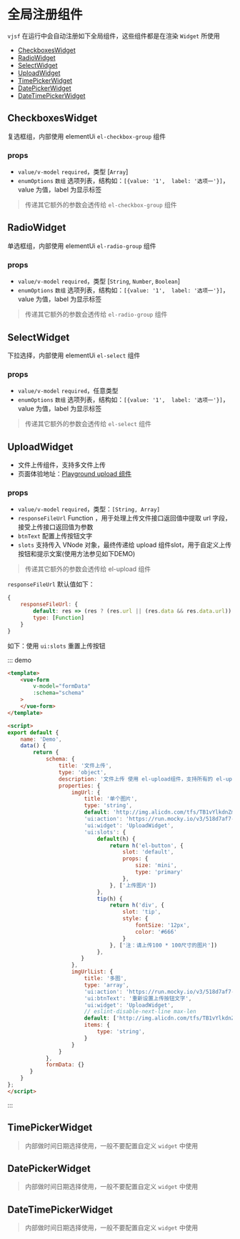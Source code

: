 # 全局注册组件

`vjsf` 在运行中会自动注册如下全局组件，这些组件都是在渲染 `Widget` 所使用

* [CheckboxesWidget](#checkboxeswidget)
* [RadioWidget](#radiowidget)
* [SelectWidget](#selectwidget)
* [UploadWidget](#uploadwidget)
* [TimePickerWidget](#timepickerwidget)
* [DatePickerWidget](#datepickerwidget)
* [DateTimePickerWidget](#datetimepickerwidget)


## CheckboxesWidget
复选框组，内部使用 elementUi `el-checkbox-group` 组件

### props
* `value/v-model` `required`，类型 [`Array`]
* `enumOptions` `数组` 选项列表，结构如：`[{value: '1',  label: '选项一'}]`，value 为值，label 为显示标签

> 传递其它额外的参数会透传给 `el-checkbox-group` 组件

## RadioWidget
单选框组，内部使用 elementUi `el-radio-group` 组件

### props
* `value/v-model` `required`，类型 [`String`, `Number`, `Boolean`]
* `enumOptions` `数组` 选项列表，结构如：`[{value: '1',  label: '选项一'}]`，value 为值，label 为显示标签

> 传递其它额外的参数会透传给 `el-radio-group` 组件

## SelectWidget
下拉选择，内部使用 elementUi `el-select` 组件

### props
* `value/v-model` `required`，任意类型
* `enumOptions` `数组` 选项列表，结构如：`[{value: '1',  label: '选项一'}]`，value 为值，label 为显示标签

> 传递其它额外的参数会透传给 `el-select` 组件

## UploadWidget
* 文件上传组件，支持多文件上传
* 页面体验地址：[Playground upload 组件](https://form.lljj.me/#/demo?type=Upload)

### props
* `value/v-model` `required`，类型：`[String, Array]`
* `responseFileUrl` Function ，用于处理上传文件接口返回值中提取 url 字段，接受上传接口返回值为参数
* `btnText` 配置上传按钮文字
* `slots` 支持传入 VNode 对象，最终传递给 upload 组件slot，用于自定义上传按钮和提示文案(使用方法参见如下DEMO)

> 传递其它额外的参数会透传给 el-upload 组件

`responseFileUrl` 默认值如下：
```js
{
    responseFileUrl: {
        default: res => (res ? (res.url || (res.data && res.data.url)) : ''),
        type: [Function]
    }
}
```

如下：使用 `ui:slots` 重置上传按钮

::: demo
```html
<template>
    <vue-form
        v-model="formData"
        :schema="schema"
    >
    </vue-form>
</template>

<script>
export default {
    name: 'Demo',
    data() {
        return {
            schema: {
                title: '文件上传',
                type: 'object',
                description: '文件上传 使用 el-upload组件，支持所有的 el-upload 参数，<br/>slot 可以通过 slots参数传入数组VNode list',
                properties: {
                    imgUrl: {
                        title: '单个图片',
                        type: 'string',
                        default: 'http://img.alicdn.com/tfs/TB1vYlkdnZmx1VjSZFGXXax2XXa-468-644.jpg_320x5000q100.jpg_.webp',
                        'ui:action': 'https://run.mocky.io/v3/518d7af7-204f-45ab-9628-a6e121dab8ca',
                        'ui:widget': 'UploadWidget',
                        'ui:slots': {
                            default(h) {
                                return h('el-button', {
                                    slot: 'default',
                                    props: {
                                        size: 'mini',
                                        type: 'primary'
                                    },
                                }, ['上传图片'])
                            },
                            tip(h) {
                                return h('div', {
                                    slot: 'tip',
                                    style: {
                                        fontSize: '12px',
                                        color: '#666'
                                    }
                                }, ['注：请上传100 * 100尺寸的图片'])
                            },
                       }
                    },
                    imgUrlList: {
                        title: '多图',
                        type: 'array',
                        'ui:action': 'https://run.mocky.io/v3/518d7af7-204f-45ab-9628-a6e121dab8ca',
                        'ui:btnText': '重新设置上传按钮文字',
                        'ui:widget': 'UploadWidget',
                        // eslint-disable-next-line max-len
                        default: ['http://img.alicdn.com/tfs/TB1vYlkdnZmx1VjSZFGXXax2XXa-468-644.jpg_320x5000q100.jpg_.webp'],
                        items: {
                            type: 'string',
                        }
                    }
                }
            },
            formData: {}
       }
    }
};
</script>
```
:::

## TimePickerWidget
> 内部做时间日期选择使用，一般不要配置自定义 `widget` 中使用

## DatePickerWidget
> 内部做时间日期选择使用，一般不要配置自定义 `widget` 中使用

## DateTimePickerWidget
> 内部做时间日期选择使用，一般不要配置自定义 `widget` 中使用



